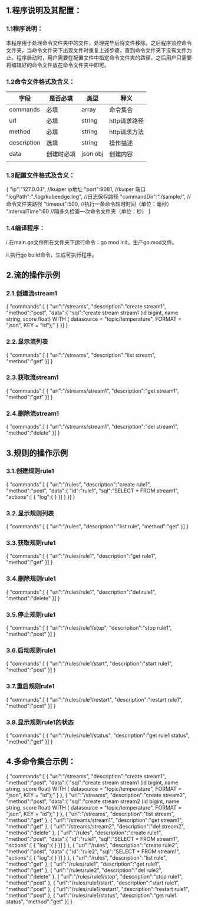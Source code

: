 ## 1.程序说明及其配置：

### 1.1程序说明：

​    本程序用于处理命令文件夹中的文件，处理完毕后将文件移除。之后程序监控命令文件夹，当命令文件夹下出现文件时重复上述步骤，直到命令文件夹下没有文件为止。程序启动时，用户需要在配置文件中指定命令文件夹的路径，之后用户只需要将编辑好的命令文件放在命令文件夹中即可。

### 1.2命令文件格式及含义：

| 字段        | 是否必填   | 类型     | 释义         |
| ----------- | ---------- | -------- | ------------ |
| commands    | 必填       | array    | 命令集合     |
| url         | 必填       | string   | http请求路径 |
| method      | 必填       | string   | http请求方法 |
| description | 选填       | string   | 操作描述     |
| data        | 创建时必填 | json obj | 创建内容     |
|             |            |          |              |

### 1.3配置文件格式及含义：

{
    "ip":"127.0.0.1",	//kuiper ip地址
    "port":9081,	//kuiper 端口
    "logPath":"./log/kubeedge.log",	//日志保存路径
    "commandDir":"./sample/",	//命令文件夹路径
    "timeout":500,	//执行一条命令超时时间（单位：毫秒）
    "intervalTime":60	//隔多久检查一次命令文件夹（单位：秒）
}

### 1.4编译程序：

i.在main.go文件所在文件夹下运行命令：go mod init，生产go.mod文件。

ii.执行go build命令，生成可执行程序。

## 2.流的操作示例

### 2.1.创建流stream1

{
    "commands":[
        {
            "url":"/streams",
            "description":"create stream1",
            "method":"post",
            "data":{
                "sql":"create stream stream1 (id bigint, name string, score float) WITH ( datasource = \"topic/temperature\", FORMAT = \"json\", KEY = \"id\");"
            }
        }]
}

### 2.2.显示流列表

{
    "commands":[
        {
            "url":"/streams",
            "description":"list stream",
            "method":"get"
        }]
}

### 2.3.获取流stream1

{
    "commands":[
        {
            "url":"/streams/stream1",
            "description":"get stream1",
            "method":"get"
        }]
}

### 2.4.删除流stream1

{
    "commands":[
        {
            "url":"/streams/stream1",
            "description":"del stream1",
            "method":"delete"
        }]
}

## 3.规则的操作示例

### 3.1.创建规则rule1

{
    "commands":[
        {
            "url":"/rules",
            "description":"create rule1",
            "method":"post",
            "data":{
                "id":"rule1",
                "sql":"SELECT * FROM stream1",
                "actions":[
                    {
                        "log":{
                        }
                    }]
            }
        }]
}

### 3.2.显示规则列表

{
    "commands":[
        {
            "url":"/rules",
            "description":"list rule",
            "method":"get"
        }]
}

### 3.3.获取规则rule1

{
    "commands":[
        {
            "url":"/rules/rule1",
            "description":"get rule1",
            "method":"get"
        }]
}

### 3.4.删除规则rule1

{
    "commands":[
        {
            "url":"/rules/rule1",
            "description":"del rule1",
            "method":"delete"
        }]
}

### 3.5.停止规则rule1

{
    "commands":[
        {
            "url":"/rules/rule1/stop",
            "description":"stop rule1",
            "method":"post"
        }]
}

### 3.6.启动规则rule1

{
    "commands":[
        {
            "url":"/rules/rule1/start",
            "description":"start rule1",
            "method":"post"
        }]
}

### 3.7.重启规则rule1

{
    "commands":[
        {
            "url":"/rules/rule1/restart",
            "description":"restart rule1",
            "method":"post"
        }]
}

### 3.8.显示规则rule1的状态

{
    "commands":[
        {
            "url":"/rules/rule1/status",
            "description":"get rule1 status",
            "method":"get"
        }]
}

## 4.多命令集合示例：

{
    "commands":[
        {
            "url":"/streams",
            "description":"create stream1",
            "method":"post",
            "data":{
                "sql":"create stream stream1 (id bigint, name string, score float) WITH ( datasource = \"topic/temperature\", FORMAT = \"json\", KEY = \"id\");"
            }
        },
        {
            "url":"/streams",
            "description":"create stream2",
            "method":"post",
            "data":{
                "sql":"create stream stream2 (id bigint, name string, score float) WITH ( datasource = \"topic/temperature\", FORMAT = \"json\", KEY = \"id\");"
            }
        },
        {
            "url":"/streams",
            "description":"list stream",
            "method":"get"
        },
        {
            "url":"/streams/stream1",
            "description":"get stream1",
            "method":"get"
        },
        {
            "url":"/streams/stream2",
            "description":"del stream2",
            "method":"delete"
        },
        {
            "url":"/rules",
            "description":"create rule1",
            "method":"post",
            "data":{
                "id":"rule1",
                "sql":"SELECT * FROM stream1",
                "actions":[
                    {
                        "log":{
                        }
                    }]
            }
        },
        {
            "url":"/rules",
            "description":"create rule2",
            "method":"post",
            "data":{
                "id":"rule2",
                "sql":"SELECT * FROM stream1",
                "actions":[
                    {
                        "log":{
                        }
                    }]
            }
        },
        {
            "url":"/rules",
            "description":"list rule",
            "method":"get"
        },
        {
            "url":"/rules/rule1",
            "description":"get rule1",
            "method":"get"
        },
        {
            "url":"/rules/rule2",
            "description":"del rule2",
            "method":"delete"
        },
        {
            "url":"/rules/rule1/stop",
            "description":"stop rule1",
            "method":"post"
        },
        {
            "url":"/rules/rule1/start",
            "description":"start rule1",
            "method":"post"
        },
        {
            "url":"/rules/rule1/restart",
            "description":"restart rule1",
            "method":"post"
        },
        {
            "url":"/rules/rule1/status",
            "description":"get rule1 status",
            "method":"get"
        }]
}
